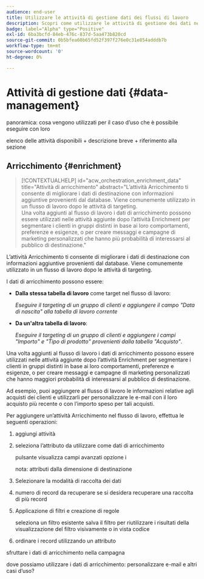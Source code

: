 ```yaml
---
audience: end-user
title: Utilizzare le attività di gestione dati dei flussi di lavoro
description: Scopri come utilizzare le attività di gestione dei dati nei flussi di lavoro web Adobe Campaign
badge: label="Alpha" type="Positive"
exl-id: 6ba3bcfd-84eb-476c-837d-5aa473b820cd
source-git-commit: 0b5bfea60b65fd52f397f276e0c31e854adddb7b
workflow-type: tm+mt
source-wordcount: '0'
ht-degree: 0%

---
```


# Attività di gestione dati {#data-management}

panoramica: cosa vengono utilizzati per il caso d’uso che è possibile eseguire con loro

elenco delle attività disponibili + descrizione breve + riferimento alla sezione

## Arricchimento {#enrichment}

>[!CONTEXTUALHELP]
>id="acw_orchestration_enrichment_data"
>title="Attività di arricchimento"
>abstract="L’attività Arricchimento ti consente di migliorare i dati di destinazione con informazioni aggiuntive provenienti dal database. Viene comunemente utilizzato in un flusso di lavoro dopo le attività di targeting.<br/>Una volta aggiunti al flusso di lavoro i dati di arricchimento possono essere utilizzati nelle attività aggiunte dopo l’attività Enrichment per segmentare i clienti in gruppi distinti in base ai loro comportamenti, preferenze e esigenze, o per creare messaggi e campagne di marketing personalizzati che hanno più probabilità di interessarsi al pubblico di destinazione."

L’attività Arricchimento ti consente di migliorare i dati di destinazione con informazioni aggiuntive provenienti dal database. Viene comunemente utilizzato in un flusso di lavoro dopo le attività di targeting.

I dati di arricchimento possono essere:

* **Dalla stessa tabella di lavoro** come target nel flusso di lavoro:

   *Eseguire il targeting di un gruppo di clienti e aggiungere il campo &quot;Data di nascita&quot; alla tabella di lavoro corrente*

* **Da un&#39;altra tabella di lavoro**:

   *Eseguire il targeting di un gruppo di clienti e aggiungere i campi &quot;Importo&quot; e &quot;Tipo di prodotto&quot; provenienti dalla tabella &quot;Acquisto&quot;*.

Una volta aggiunti al flusso di lavoro i dati di arricchimento possono essere utilizzati nelle attività aggiunte dopo l’attività Enrichment per segmentare i clienti in gruppi distinti in base ai loro comportamenti, preferenze e esigenze, o per creare messaggi e campagne di marketing personalizzati che hanno maggiori probabilità di interessarsi al pubblico di destinazione.

Ad esempio, puoi aggiungere al flusso di lavoro le informazioni relative agli acquisti dei clienti e utilizzarli per personalizzare le e-mail con il loro acquisto più recente o con l’importo speso per tali acquisti.

Per aggiungere un’attività Arricchimento nel flusso di lavoro, effettua le seguenti operazioni:

1. aggiungi attività
1. seleziona l’attributo da utilizzare come dati di arricchimento

   pulsante visualizza campi avanzati opzione i

   nota: attributi dalla dimensione di destinazione

1. Selezionare la modalità di raccolta dei dati
1. numero di record da recuperare se si desidera recuperare una raccolta di più record
1. Applicazione di filtri e creazione di regole

   seleziona un filtro esistente salva il filtro per riutilizzare i risultati della visualizzazione del filtro visivamente o in vista codice

1. ordinare i record utilizzando un attributo

sfruttare i dati di arricchimento nella campagna

dove possiamo utilizzare i dati di arricchimento: personalizzare e-mail e altri casi d’uso?
